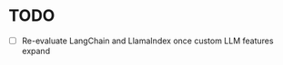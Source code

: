 # TODO

<!-- Add new tasks here using the format `- [ ] description` -->
- [ ] Re-evaluate LangChain and LlamaIndex once custom LLM features expand
